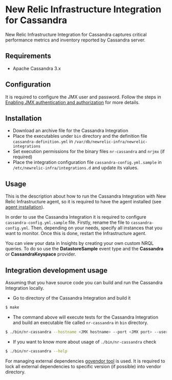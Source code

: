# New Relic Infrastructure Integration for Cassandra
New Relic Infrastructure Integration for Cassandra captures critical performance metrics and inventory reported by Cassandra server.

<!---
See [metrics]() or [inventory]() for more details about collected data and review [dashboard]() in order to know how the data is presented.
--->

## Requirements
* Apache Cassandra 3.x

## Configuration
It is required to configure the JMX user and password. Follow the steps in [Enabling JMX authentication and authorization](http://docs.datastax.com/en/cassandra/3.0/cassandra/configuration/secureJmxAuthentication.html) for more details.

## Installation
* Download an archive file for the Cassandra Integration
* Place the executables under `bin` directory and the definition file `cassandra-definition.yml` in `/var/db/newrelic-infra/newrelic-integrations`
* Set execution permissions for the binary files `nr-cassandra` and `nrjmx` (if required)
* Place the integration configuration file `cassandra-config.yml.sample` in `/etc/newrelic-infra/integrations.d` and update its values.

## Usage
This is the description about how to run the Cassandra Integration with New Relic Infrastructure agent, so it is required to have the agent installed (see [agent installation](https://docs.newrelic.com/docs/infrastructure/new-relic-infrastructure/installation/install-infrastructure-linux)).

In order to use the Cassandra Integration it is required to configure `cassandra-config.yml.sample` file. Firstly, rename the file to `cassandra-config.yml`. Then, depending on your needs, specify all instances that you want to monitor. Once this is done, restart the Infrastructure agent.

You can view your data in Insights by creating your own custom NRQL queries. To do so use the **DatastoreSample** event type and the **Cassandra** or **CassandraKeyspace** provider.

## Integration development usage
Assuming that you have source code you can build and run the Cassandra Integration locally.
* Go to directory of the Cassandra Integration and build it
```bash
$ make
```
* The command above will execute tests for the Cassandra Integration and build an executable file called `nr-cassandra` in `bin` directory.
```bash
$ ./bin/nr-cassandra --hostname <JMX hostname> --port <JMX port> --username <username> --password <password> --config_path <path to cassandra config>
```
* If you want to know more about usage of `./bin/nr-cassandra` check
```bash
$ ./bin/nr-cassandra --help
```

For managing external dependencies [govendor tool](https://github.com/kardianos/govendor) is used. It is required to lock all external dependencies to specific version (if possible) into vendor directory.
